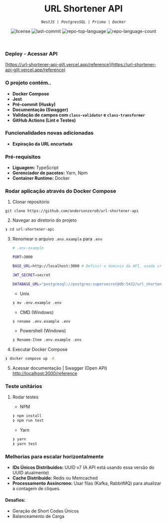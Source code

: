 <p align="center"><h1 align="center">URL Shortener API</h1></p>
<p align="center">
	<em><code>NestJS | PostgresSQL | Prisma | Docker</code></em>
</p>
<p align="center">
	<img src="https://img.shields.io/github/license/andersonzero0/url-shortener-api?style=default&logo=opensourceinitiative&logoColor=white&color=0080ff" alt="license">
	<img src="https://img.shields.io/github/last-commit/andersonzero0/url-shortener-api?style=default&logo=git&logoColor=white&color=0080ff" alt="last-commit">
	<img src="https://img.shields.io/github/languages/top/andersonzero0/url-shortener-api?style=default&color=0080ff" alt="repo-top-language">
	<img src="https://img.shields.io/github/languages/count/andersonzero0/url-shortener-api?style=default&color=0080ff" alt="repo-language-count">
</p>
<br>

### Deploy - Acessar API

[https://url-shortener-api-gilt.vercel.app/reference](https://url-shortener-api-gilt.vercel.app/reference)

### O projeto contém..

- **Docker Compose**
- **Jest**
- **Pré-commit (Husky)**
- **Documentação (Swagger)**
- **Validação de campos com `class-validator` e `class-transformer`**
- **GitHub Actions (Lint e Testes)**

### Funcionalidades novas adicionadas

- **Expiração da URL encurtada**

### Pré-requisitos

- **Liguagem:** TypeScript
- **Gerenciador de pacotes:** Yarn, Npm
- **Container Runtime:** Docker

### Rodar aplicação através do Docker Compose

1. Clonar repositório

```env
git clone https://github.com/andersonzero0/url-shortener-api
```

2. Navegar ao diretorio do projeto

```sh
❯ cd url-shortener-api
```

3. Renomear o arquivo `.env.example` para `.env`

   ```sh
   # .env.example

   PORT=3000

   BASE_URL=http://localhost:3000 # Definir o dominio da API, usada criar o shortUrl

   JWT_SECRET=secret

   DATABASE_URL="postgresql://postgres:supersecret@db:5432/url_shortener_db?schema=public"
   ```

   - Unix

   ```sh
   ❯ mv .env.example .env
   ```

   - CMD (Windows)

   ```sh
   ❯ rename .env.example .env
   ```

   - Powershell (Windows)

   ```sh
   ❯ Rename-Item .env.example .env
   ```

4. Executar Docker Compose

```sh
❯ docker compose up -d
```

5. Acessar documentação | Swagger (Open API)
   [http://localhost:3000/reference](http://localhost:3000/reference)

### Teste unitários

1. Rodar testes

   - NPM

   ```sh
   ❯ npm install
   ❯ npm run test
   ```

   - Yarn

   ```sh
   ❯ yarn
   ❯ yarn test
   ```

### Melhorias para escalar horizontalmente

- **IDs Únicos Distribuídos:** UUID v7 (A API está usando essa versão do UUID atualmente)
- **Cache Distribuído:** Redis ou Memcached
- **Processamento Assíncrono:** Usar filas (Kafka, RabbitMQ) para atualizar a contagem de cliques.

#### Desafios:

- Geração de Short Codes Únicos
- Balanceamento de Carga
